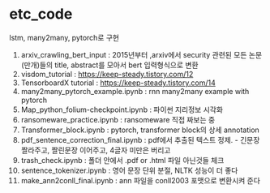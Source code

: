 # etc_code
lstm, many2many, pytorch로 구현

1. arxiv_crawling_bert_input : 2015년부터 ,arxiv에서 security 관련된 모든 논문(만개)들의 title, abstract를 모아서 bert 입력형식으로 변환
2. visdom_tutorial : https://keep-steady.tistory.com/12
3. TensorboardX tutorial : https://keep-steady.tistory.com/14
4. many2many_pytorch_example.ipynb : rnn many2many example with pytorch
5. Map_python_folium-checkpoint.ipynb : 파이썬 지리정보 시각화
6. ransomeware_practice.ipynb : ransomeware 직접 짜보는 중
7. Transformer_block.ipynb : pytorch, transformer block의 상세 annotation
8. pdf_sentence_correction_final.ipynb : pdf에서 추출된 텍스트 정제. - 긴문장 짤라주고, 짤린문장 이어주고, 4글자 미만은 버리고
9. trash_check.ipynb : 폴더 안에서 .pdf or .html 파일 아닌것들 체크
10. sentence_tokenizer.ipynb : 영어 문장 단위 분절, NLTK 성능이 더 좋다
11. make_ann2conll_final.ipynb : ann 파일을 conll2003 포맷으로 변환시켜 준다


